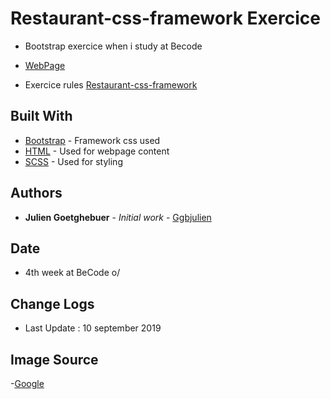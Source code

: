 # Restaurant-css-framework Exercice

- Bootstrap exercice when i study at Becode

- [WebPage](https://ggbjulien.github.io/restaurant-css-framework/)

- Exercice rules [Restaurant-css-framework](https://github.com/becodeorg/BXL-Johnson-4.14/blob/master/03-HTML-CSS/bootstrap/restaurant.adoc)

## Built With

- [Bootstrap](https://getbootstrap.com/) - Framework css used
- [HTML](https://www.w3schools.com/html/) - Used for webpage content
- [SCSS](https://www.w3schools.com/sass/) - Used for styling

## Authors

- **Julien Goetghebuer** - _Initial work_ - [Ggbjulien](https://github.com/ggbjulien)

## Date

- 4th week at BeCode o/

## Change Logs

- Last Update : 10 september 2019

## Image Source

-[Google](https://www.google.com/imghp?hl=fr)
